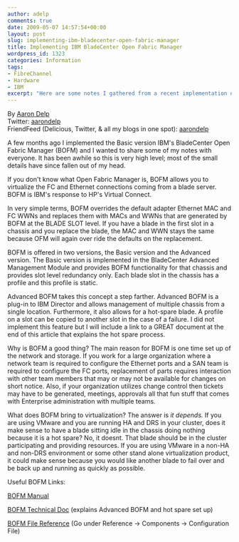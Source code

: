 ```yaml
---
author: adelp
comments: true
date: 2009-05-07 14:57:54+00:00
layout: post
slug: implementing-ibm-bladecenter-open-fabric-manager
title: Implementing IBM BladeCenter Open Fabric Manager
wordpress_id: 1323
categories: Information
tags:
- FibreChannel
- Hardware
- IBM
excerpt: "Here are some notes I gathered from a recent implementation of IBM's BladeCenter Open Fabric Manager (BOFM)."
---
```


By [Aaron Delp](http://blog.aarondelp.com/)  
Twitter: [aarondelp](http://twitter.com/aarondelp)  
FriendFeed (Delicious, Twitter, & all my blogs in one spot): [aarondelp](http://www.friendfeed.com/aarondelp)

A few months ago I implemented the Basic version IBM's BladeCenter Open Fabric Manager (BOFM) and I wanted to share some of my notes with everyone. It has been awhile so this is very high level; most of the small details have since fallen out of my head.

If you don't know what Open Fabric Manager is, BOFM allows you to virtualize the FC and Ethernet connections coming from a blade server. BOFM is IBM's response to HP's Virtual Connect.

In very simple terms, BOFM overrides the default adapter Ethernet MAC and FC WWNs and replaces them with MACs and WWNs that are generated by BOFM at the BLADE SLOT level. If you have a blade in the first slot in a chassis and you replace the blade, the MAC and WWN stays the same because OFM will again over ride the defaults on the replacement.

BOFM is offered in two versions, the Basic version and the Advanced version. The Basic version is implemented in the BladeCenter Advanced Management Module and provides BOFM functionality for that chassis and provides slot level redundancy only. Each blade slot in the chassis has a profile and this profile is static.

Advanced BOFM takes this concept a step farther. Advanced BOFM is a plug-in to IBM Director and allows management of multiple chassis from a single location. Furthermore, it also allows for a hot-spare blade. A profile on a slot can be copied to another slot in the case of a failure. I did not implement this feature but I will include a link to a GREAT document at the end of this article that explains the hot spare process.

Why is BOFM a good thing? The main reason for BOFM is one time set up of the network and storage. If you work for a large organization where a network team is required to configure the Ethernet ports and a SAN team is required to configure the FC ports, replacement of parts requires interaction with other team members that may or may not be available for changes on short notice. Also, if your organization utilizes change control then tickets may have to be generated, meetings, approvals all that fun stuff that comes with Enterprise administration with multiple teams.

What does BOFM bring to virtualization? The answer is _it depends._ If you are using VMware and you are running HA and DRS in your cluster, does it make sense to have a blade sitting idle in the chassis doing nothing because it is a hot spare? No, it doesnt. That blade should be in the cluster participating and providing resources. If you are using VMware in a non-HA and non-DRS environment or some other stand alone virtualization product, it could make sense because you would like another blade to fail over and be back up and running as quickly as possible.

Useful BOFM Links:

[BOFM Manual](http://publib.boulder.ibm.com/infocenter/eserver/v1r2/topic/bofm_1.00/btp0_bofm_users_doc.pdf)

[BOFM Technical Doc](http://www-03.ibm.com/support/techdocs/atsmastr.nsf/5cb5ed706d254a8186256c71006d2e0a/94f0a6bfe1388c8a8625746400210d37/$FILE/bladecenter_open_fabric_manager-techdoc-v1.pdf) (explains Advanced BOFM and hot spare set up)

[BOFM File Reference](http://publib.boulder.ibm.com/infocenter/eserver/v1r2/index.jsp?topic=/bofm_1.00/btp0_bofm_main.html) (Go under Reference -> Components -> Configuration File)
